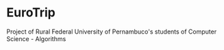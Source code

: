# EuroTrip
Project of Rural Federal University of Pernambuco's students of Computer Science - Algorithms
